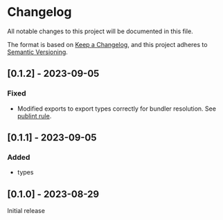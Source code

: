 # Changelog

All notable changes to this project will be documented in this file.

The format is based on [Keep a Changelog](https://keepachangelog.com/en/1.0.0/),
and this project adheres to [Semantic Versioning](https://semver.org/spec/v2.0.0.html).

## [0.1.2] - 2023-09-05

### Fixed

- Modified exports to export types correctly for bundler resolution. See [publint rule](https://publint.dev/rules#types_not_exported).

## [0.1.1] - 2023-09-05

### Added

- types

## [0.1.0] - 2023-08-29

Initial release
